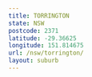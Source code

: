 ```yaml
---
title: TORRINGTON
state: NSW
postcode: 2371
latitude: -29.36625
longitude: 151.814675
url: /nsw/torrington/
layout: suburb
---
```

